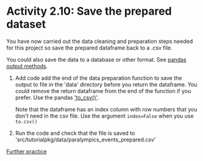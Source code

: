 # Activity 2.10: Save the prepared dataset

You have now carried out the data cleaning and preparation steps needed for this project so save the prepared
dataframe back to a .csv file.

You could also save the data to a database or other format.
See [pandas output methods](https://pandas.pydata.org/docs/reference/io.html#).

1. Add code add the end of the data preparation function to save the output to file in the 'data' directory before you
   return the dataframe. You could remove the return dataframe from the end of the function if you prefer. Use the
   pandas ['to_csv()'](https://pandas.pydata.org/docs/reference/api/pandas.DataFrame.to_csv.html).

   Note that the dataframe has an index column with row numbers that you don't need in the csv file. Use the
   argument `index=False` when you use `to.csv()`

2. Run the code and check that the file is saved to 'src/tutorialpkg/data/paralympics_events_prepared.csv'

[Further practice](2-11-further-practice)